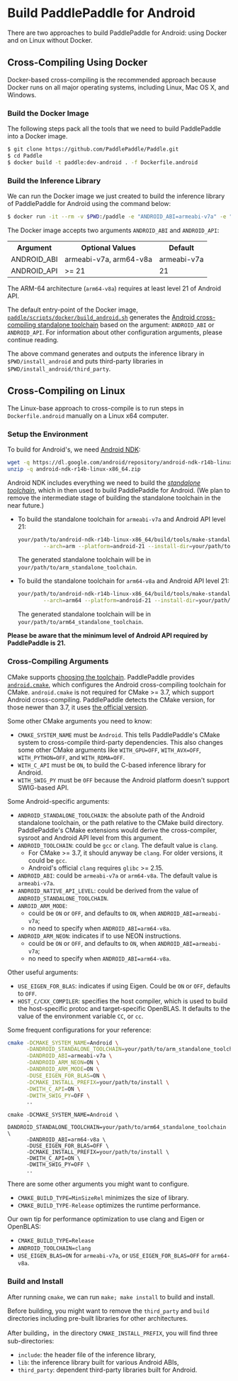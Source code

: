# Build PaddlePaddle for Android

There are two approaches to build PaddlePaddle for Android: using Docker and on Linux without Docker. 

## Cross-Compiling Using Docker

Docker-based cross-compiling is the recommended approach because Docker runs on all major operating systems, including Linux, Mac OS X, and Windows.

### Build the Docker Image

The following steps pack all the tools that we need to build PaddlePaddle into a Docker image.

```bash
$ git clone https://github.com/PaddlePaddle/Paddle.git
$ cd Paddle
$ docker build -t paddle:dev-android . -f Dockerfile.android
```

### Build the Inference Library

We can run the Docker image we just created to build the inference library of PaddlePaddle for Android using the command below:

```bash
$ docker run -it --rm -v $PWD:/paddle -e "ANDROID_ABI=armeabi-v7a" -e "ANDROID_API=21" paddle:dev-android
```

The Docker image accepts two arguments `ANDROID_ABI` and `ANDROID_API`:

<table>
<tr><th>Argument</th><th>Optional Values</th><th>Default</th></tr>
<tr><td>ANDROID_ABI</td><td>armeabi-v7a, arm64-v8a</td><td>armeabi-v7a</td></tr>
<tr><td>ANDROID_API</td><td>>= 21</td><td>21</td></tr>
</table>

The ARM-64 architecture (`arm64-v8a`) requires at least level 21 of Android API.

The default entry-point of the Docker image, [`paddle/scripts/docker/build_android.sh`](https://github.com/PaddlePaddle/Paddle/blob/develop/paddle/scripts/docker/build_android.sh) generates the [Android cross-compiling standalone toolchain](https://developer.android.com/ndk/guides/standalone_toolchain.html) based on the argument: `ANDROID_ABI` or `ANDROID_API`.  For information about other configuration arguments, please continue reading.

The above command generates and outputs the inference library in `$PWD/install_android` and puts third-party libraries in `$PWD/install_android/third_party`.

## Cross-Compiling on Linux

The Linux-base approach to cross-compile is to run steps in `Dockerfile.android` manually on a Linux x64 computer.

### Setup the Environment

To build for Android's, we need [Android NDK](
https://developer.android.com/ndk/downloads/index.html):

```bash
wget -q https://dl.google.com/android/repository/android-ndk-r14b-linux-x86_64.zip
unzip -q android-ndk-r14b-linux-x86_64.zip
```

Android NDK includes everything we need to build the [*standalone toolchain*](https://developer.android.com/ndk/guides/standalone_toolchain.html), which in then used to build PaddlePaddle for Android.  (We plan to remove the intermediate stage of building the standalone toolchain in the near future.)

- To build the standalone toolchain for `armeabi-v7a` and Android API level 21:

  ```bash
  your/path/to/android-ndk-r14b-linux-x86_64/build/tools/make-standalone-toolchain.sh \
          --arch=arm --platform=android-21 --install-dir=your/path/to/arm_standalone_toolchain
  ```
  
  The generated standalone toolchain will be in `your/path/to/arm_standalone_toolchain`.

- To build the standalone toolchain for `arm64-v8a` and Android API level 21:

  ```bash
  your/path/to/android-ndk-r14b-linux-x86_64/build/tools/make-standalone-toolchain.sh \
          --arch=arm64 --platform=android-21 --install-dir=your/path/to/arm64_standalone_toolchain
  ```

  The generated standalone toolchain will be in `your/path/to/arm64_standalone_toolchain`.

**Please be aware that the minimum level of Android API required by PaddlePaddle is 21.**

### Cross-Compiling Arguments

CMake supports [choosing the toolchain](https://cmake.org/cmake/help/v3.0/manual/cmake-toolchains.7.html#cross-compiling).  PaddlePaddle provides [`android.cmake`](https://github.com/PaddlePaddle/Paddle/blob/develop/cmake/cross_compiling/android.cmake), which configures the Android cross-compiling toolchain for CMake.  `android.cmake` is not required for CMake >= 3.7, which support Android cross-compiling. PaddlePaddle detects the CMake version, for those newer than 3.7, it uses [the official version](https://cmake.org/cmake/help/v3.7/manual/cmake-toolchains.7.html#cross-compiling).

Some other CMake arguments you need to know:

- `CMAKE_SYSTEM_NAME` must be `Android`.  This tells PaddlePaddle's CMake system to cross-compile third-party dependencies.  This also changes some other CMake arguments like `WITH_GPU=OFF`, `WITH_AVX=OFF`, `WITH_PYTHON=OFF`, and `WITH_RDMA=OFF`.
- `WITH_C_API` must be `ON`, to build the C-based inference library for Android.
- `WITH_SWIG_PY` must be `OFF` because the Android platform doesn't support SWIG-based API.

Some Android-specific arguments:

- `ANDROID_STANDALONE_TOOLCHAIN`: the absolute path of the Android standalone toolchain, or the path relative to the CMake build directory.  PaddlePaddle's CMake extensions would derive the cross-compiler, sysroot and Android API level from this argument.
- `ANDROID_TOOLCHAIN`: could be `gcc` or `clang`.  The default value is `clang`.
  - For CMake >= 3.7, it should anyway be `clang`.  For older versions, it could be `gcc`.
  - Android's official `clang` requires `glibc` >= 2.15.
- `ANDROID_ABI`: could be `armeabi-v7a` or `arm64-v8a`.  The default value is `armeabi-v7a`.
- `ANDROID_NATIVE_API_LEVEL`: could be derived from the value of `ANDROID_STANDALONE_TOOLCHAIN`.
- `ANROID_ARM_MODE`:
  - could be `ON` or `OFF`, and defaults to `ON`, when `ANDROID_ABI=armeabi-v7a`;
  - no need to specify when `ANDROID_ABI=arm64-v8a`.
- `ANDROID_ARM_NEON`: indicates if to use NEON instructions.
  - could be `ON` or `OFF`, and defaults to `ON`, when `ANDROID_ABI=armeabi-v7a`;
  - no need to specify when `ANDROID_ABI=arm64-v8a`.

Other useful arguments:

- `USE_EIGEN_FOR_BLAS`: indicates if using Eigen.  Could be `ON` or `OFF`, defaults to `OFF`.
- `HOST_C/CXX_COMPILER`: specifies the host compiler, which is used to build the host-specific protoc and target-specific OpenBLAS.  It defaults to the value of the environment variable `CC`, or `cc`.

Some frequent configurations for your reference:

```bash
cmake -DCMAKE_SYSTEM_NAME=Android \
      -DANDROID_STANDALONE_TOOLCHAIN=your/path/to/arm_standalone_toolchain \
      -DANDROID_ABI=armeabi-v7a \
      -DANDROID_ARM_NEON=ON \
      -DANDROID_ARM_MODE=ON \
      -DUSE_EIGEN_FOR_BLAS=ON \
      -DCMAKE_INSTALL_PREFIX=your/path/to/install \
      -DWITH_C_API=ON \
      -DWITH_SWIG_PY=OFF \
      ..
```

```
cmake -DCMAKE_SYSTEM_NAME=Android \
      -DANDROID_STANDALONE_TOOLCHAIN=your/path/to/arm64_standalone_toolchain \
      -DANDROID_ABI=arm64-v8a \
      -DUSE_EIGEN_FOR_BLAS=OFF \
      -DCMAKE_INSTALL_PREFIX=your/path/to/install \
      -DWITH_C_API=ON \
      -DWITH_SWIG_PY=OFF \
      ..
```


There are some other arguments you might want to configure.

- `CMAKE_BUILD_TYPE=MinSizeRel` minimizes the size of library.
- `CMAKE_BUILD_TYPE-Release` optimizes the runtime performance.

Our own tip for performance optimization to use clang and Eigen or OpenBLAS:
- `CMAKE_BUILD_TYPE=Release`
- `ANDROID_TOOLCHAIN=clang`
- `USE_EIGEN_BLAS=ON` for `armeabi-v7a`, or `USE_EIGEN_FOR_BLAS=OFF` for `arm64-v8a`.

### Build and Install

After running `cmake`, we can run `make; make install` to build and install.

Before building, you might want to remove the `third_party` and `build` directories including pre-built libraries for other architectures.

After building，in the directory `CMAKE_INSTALL_PREFIX`, you will find three sub-directories:

- `include`: the header file of the inference library,
- `lib`: the inference library built for various Android ABIs,
- `third_party`: dependent third-party libraries built for Android.
